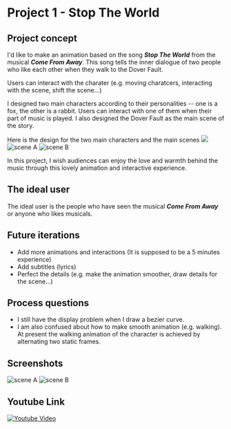 # Project 1 - Stop The World

## Project concept
I'd like to make an animation based on the song **_Stop The World_** from the musical **_Come From Away_**. This song tells the inner dialogue of two people who like each other when they walk to the Dover Fault.

Users can interact with the charater (e.g. moving charatcers, interacting with the scene, shift the scene...)

I designed two main characters according to their personalities -- one is a fox, the other is a rabbit. Users can interact with one of them when their part of music is played.
I also designed the Dover Fault as the main scene of the story.

Here is the design for the two main characters and the main scenes
![](imgs/character.jpg)
![scene A](imgs/sceneA.jpg)
![scene B](imgs/sceneB.jpg)

In this project, I wish audiences can enjoy the love and warmth behind the music through this lovely animation and interactive experience. 

## The ideal user
The ideal user is the people who have seen the musical **_Come From Away_** or anyone who likes musicals.

## Future iterations
- Add more animations and interactions (It is supposed to be a 5 minutes experience)
- Add subtitles (lyrics)
- Perfect the details (e.g. make the animation smoother, draw details for the scene...)

## Process questions
- I still have the display problem when I draw a bezier curve.
- I am also confused about how to make smooth animation (e.g. walking). At present the walking animation of the character is achieved by alternating two static frames.

## Screenshots
![scene A](imgs/img1.png)
![scene B](imgs/img2.png)

## Youtube Link 
[![Youtube Video](imgs/sceneB.jpg)](https://www.youtube.com/watch?v=4KtmKsTJcdA&feature=youtu.be)



